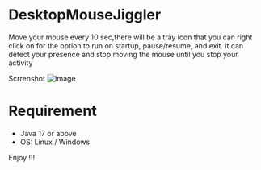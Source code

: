 # DesktopMouseJiggler
Move your mouse every 10 sec,there will be a tray icon that you can right click on for the option to run on startup, pause/resume, and exit. 
it can detect your presence and stop moving the mouse until you stop your activity
 
 Scrrenshot 
![image](https://user-images.githubusercontent.com/3588044/159699711-6f2ca006-aeef-4beb-86c5-56bce913eb0c.png)


# Requirement
* Java 17 or above
* OS: Linux / Windows

Enjoy !!!

